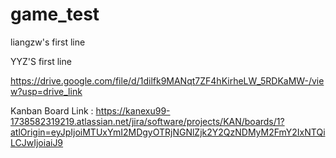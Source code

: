 # game_test

liangzw's first line

YYZ'S first line



https://drive.google.com/file/d/1dilfk9MANqt7ZF4hKirheLW_5RDKaMW-/view?usp=drive_link


Kanban Board Link : https://kanexu99-1738582319219.atlassian.net/jira/software/projects/KAN/boards/1?atlOrigin=eyJpIjoiMTUxYmI2MDgyOTRjNGNlZjk2Y2QzNDMyM2FmY2IxNTQiLCJwIjoiaiJ9
